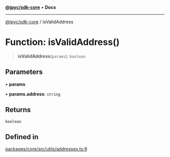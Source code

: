 [**@jpyc/sdk-core**](../README.md) • **Docs**

---

[@jpyc/sdk-core](../globals.md) / isValidAddress

# Function: isValidAddress()

> **isValidAddress**(`params`): `boolean`

## Parameters

• **params**

• **params.address**: `string`

## Returns

`boolean`

## Defined in

[packages/core/src/utils/addresses.ts:9](https://github.com/jcam1/sdks/blob/1659b7e6716057ee71757832a574d1003deb70f2/packages/core/src/utils/addresses.ts#L9)
